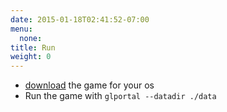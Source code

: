 ```yaml
---
date: 2015-01-18T02:41:52-07:00
menu:
  none:
title: Run
weight: 0
---
```

- [download](/download) the game for your os
- Run the game with `glportal --datadir ./data`
